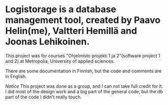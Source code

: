 # Logistorage is a database management tool, created by Paavo Helin(me), Valtteri Hemillä and Joonas Lehikoinen.
This project was for courses "Ohjelmisto projekti 1 ja 2"(software project 1 and 2) at Metropolia, University of applied sciences.

There are some documentation in Finnish, but the code and comments are in English.

*Notice* This project was done as a group, and I can not take full credit for it. 
I did most of the design work and a big part of the general code, but the db part of the code I didn't really touch.
